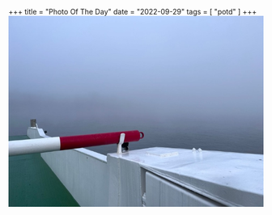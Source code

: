 +++
title = "Photo Of The Day"
date = "2022-09-29"
tags = [
    "potd"
]
+++
![Foggy Ferry](/potd/2022-09-29.jpeg)

